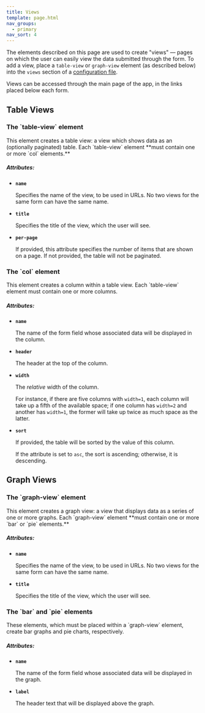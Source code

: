 ```yaml
---
title: Views
template: page.html
nav_groups:
  - primary
nav_sort: 4
---
```


The elements described on this page are used to create "views" &mdash; pages on which the user can easily view the data submitted through the form. To add a view, place a `table-view` or `graph-view` element (as described below) into the `views` section of a [configuration file](introduction.html).

Views can be accessed through the main page of the app, in the links placed below each form.

## Table Views

<h3 class="ui header top attached">
The `table-view` element
</h3><div class="ui bottom attached segment">
This element creates a table view: a view which shows data as an (optionally paginated) table. Each `table-view` element **must contain one or more `col` elements.**

##### Attributes:
* **`name`**

  Specifies the name of the view, to be used in URLs. No two views for the same form can have the same name.

* **`title`**

  Specifies the title of the view, which the user will see.

* **`per-page`**

  If provided, this attribute specifies the number of items that are shown on a page. If not provided, the table will not be paginated.
</div>

<h3 class="ui header top attached">
The `col` element
</h3><div class="ui bottom attached segment">
This element creates a column within a table view. Each `table-view` element must contain one or more columns.

##### Attributes:

* **`name`**

  The name of the form field whose associated data will be displayed in the column.

* **`header`**

  The header at the top of the column.

* **`width`**

  The *relative* width of the column.

  For instance, if there are five columns with `width=1`, each column will take up a fifth of the available space; if one column has `width=2` and another has `width=1`, the former will take up twice as much space as the latter.

* **`sort`**

  If provided, the table will be sorted by the value of this column.

  If the attribute is set to `asc`, the sort is ascending; otherwise, it is descending.
</div>

## Graph Views

<h3 class="ui header top attached">
The `graph-view` element
</h3><div class="ui bottom attached segment">
This element creates a graph view: a view that displays data as a series of one or more graphs. Each `graph-view` element **must contain one or more `bar` or `pie` elements.**

##### Attributes:
* **`name`**

  Specifies the name of the view, to be used in URLs. No two views for the same form can have the same name.

* **`title`**

  Specifies the title of the view, which the user will see.
</div>

<h3 class="ui header top attached">
The `bar` and `pie` elements
</h3><div class="ui bottom attached segment">
These elements, which must be placed within a `graph-view` element, create bar graphs and pie charts, respectively.

##### Attributes:

* **`name`**

  The name of the form field whose associated data will be displayed in the graph.

* **`label`**

  The header text that will be displayed above the graph.
</div>